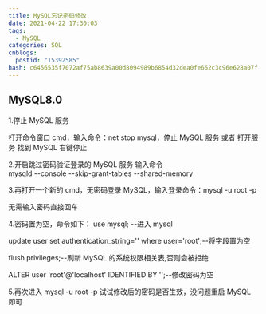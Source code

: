 ```yaml
---
title: MySQL忘记密码修改
date: 2021-04-22 17:30:03
tags:
  - MySQL
categories: SQL
cnblogs:
  postid: "15392585"
hash: c6456535f7072af75ab8639a00d8094989b6854d32dea0fe662c3c96e628a07f
---
```


## MySQL8.0

1.停止 MySQL 服务

打开命令窗口 cmd，输入命令：net stop mysql，停止 MySQL 服务
或者
打开服务 找到 MySQL 右键停止

2.开启跳过密码验证登录的 MySQL 服务
输入命令  
mysqld --console --skip-grant-tables --shared-memory

3.再打开一个新的 cmd，无密码登录 MySQL，输入登录命令：mysql -u root -p

无需输入密码直接回车

4.密码置为空，命令如下：
use mysql; --进入 mysql

update user set authentication_string='' where user='root';--将字段置为空

flush privileges;--刷新 MySQL 的系统权限相关表,否则会被拒绝

ALTER user 'root'@'localhost' IDENTIFIED BY '';--修改密码为空

5.再次进入 mysql -u root -p 试试修改后的密码是否生效，没问题重启 MySQL 即可
